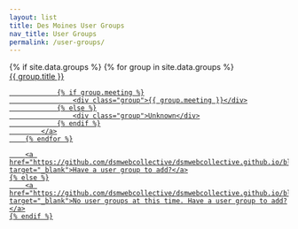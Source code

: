 ```yaml
---
layout: list
title: Des Moines User Groups
nav_title: User Groups
permalink: /user-groups/
---
```


<div class="list groups-list">
    {% if site.data.groups %}
        {% for group in site.data.groups %}
            <a href="{{ group.url }}" target="_blank">
                <div class="title">
                    {{ group.title }}
                </div>

                {% if group.meeting %}
                    <div class="group">{{ group.meeting }}</div>
                {% else %}
                    <div class="group">Unknown</div>
                {% endif %}
            </a>
        {% endfor %}

        <a href="https://github.com/dsmwebcollective/dsmwebcollective.github.io/blob/master/CONTRIBUTING.md" target="_blank">Have a user group to add?</a>
    {% else %}
        <a href="https://github.com/dsmwebcollective/dsmwebcollective.github.io/blob/master/CONTRIBUTING.md" target="_blank">No user groups at this time. Have a user group to add?</a>
    {% endif %}
</div>
